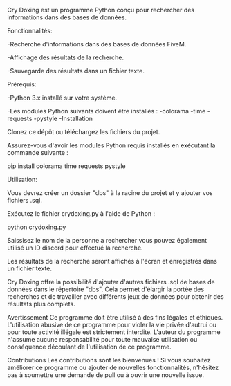 Cry Doxing est un programme Python conçu pour rechercher des informations dans des bases de données.

Fonctionnalités:

-Recherche d'informations dans des bases de données FiveM.

-Affichage des résultats de la recherche.

-Sauvegarde des résultats dans un fichier texte.



Prérequis:

-Python 3.x installé sur votre système.

-Les modules Python suivants doivent être installés :
-colorama
-time
-requests
-pystyle
-Installation

Clonez ce dépôt ou téléchargez les fichiers du projet.

Assurez-vous d'avoir les modules Python requis installés en exécutant la commande suivante :

pip install colorama time requests pystyle



Utilisation:

Vous devrez créer un dossier "dbs" à la racine du projet et y ajouter vos fichiers .sql.

Exécutez le fichier crydoxing.py à l'aide de Python :

python crydoxing.py

Saissisez le nom de la personne a rechercher vous pouvez également utilisé un ID discord pour effectué la recherche.

Les résultats de la recherche seront affichés à l'écran et enregistrés dans un fichier texte.

Cry Doxing offre la possibilité d'ajouter d'autres fichiers .sql de bases de données dans le répertoire "dbs". Cela permet d'élargir la portée des recherches et de travailler avec différents jeux de données pour obtenir des résultats plus complets.

Avertissement
Ce programme doit être utilisé à des fins légales et éthiques. L'utilisation abusive de ce programme pour violer la vie privée d'autrui ou pour toute activité illégale est strictement interdite. L'auteur du programme n'assume aucune responsabilité pour toute mauvaise utilisation ou conséquence découlant de l'utilisation de ce programme.

Contributions
Les contributions sont les bienvenues ! Si vous souhaitez améliorer ce programme ou ajouter de nouvelles fonctionnalités, n'hésitez pas à soumettre une demande de pull ou à ouvrir une nouvelle issue.
